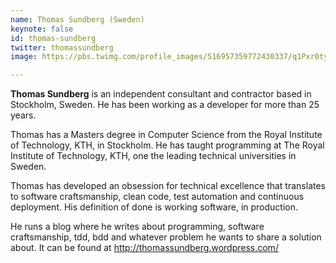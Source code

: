 ```yaml
---
name: Thomas Sundberg (Sweden)
keynote: false
id: thomas-sundberg
twitter: thomassundberg
image: https://pbs.twimg.com/profile_images/516957359772430337/q1Pxr0ty_400x400.png

---
```

**Thomas Sundberg** is an independent consultant and contractor based in
Stockholm, Sweden. He has been working as a developer for more than 25 years.

Thomas has a Masters degree in Computer Science from the Royal Institute of
Technology, KTH, in Stockholm. He has taught programming at The Royal
Institute of Technology, KTH, one the leading technical universities
in Sweden.

Thomas has developed an obsession for technical excellence that
translates to software craftsmanship, clean code, test automation and
continuous deployment. His definition of done is working software, in production.

He runs a blog where he writes about programming, software
craftsmanship, tdd, bdd and whatever problem he wants to share a
solution about. It can be found at
http://thomassundberg.wordpress.com/
